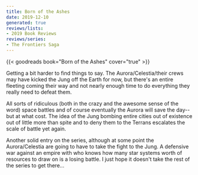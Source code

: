 ```yaml
---
title: Born of the Ashes
date: 2019-12-10
generated: true
reviews/lists:
- 2019 Book Reviews
reviews/series:
- The Frontiers Saga
---
```

{{< goodreads book="Born of the Ashes" cover="true" >}}

Getting a bit harder to find things to say. The Aurora/Celestia/their crews may have kicked the Jung off the Earth for now, but there's an entire fleeting coming their way and not nearly enough time to do everything they really need to defeat them.  

All sorts of ridiculous (both in the crazy and the awesome sense of the word) space battles and of course eventually the Aurora will save the day--but at what cost. The idea of the Jung bombing entire cities out of existence out of little more than spite and to deny them to the Terrans escalates the scale of battle yet again.  

<!--more-->

Another solid entry on the series, although at some point the Aurora/Celestia are going to have to take the fight to the Jung. A defensive war against an empire with who knows how many star systems worth of resources to draw on is a losing battle. I just hope it doesn't take the rest of the series to get there...


